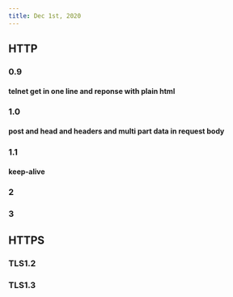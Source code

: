 ```yaml
---
title: Dec 1st, 2020
---
```


## HTTP
### 0.9
#### telnet get in one line and reponse with plain html
### 1.0
#### post and head and headers and multi part data in request body
### 1.1
#### keep-alive
### 2
### 3
## HTTPS
### TLS1.2
### TLS1.3